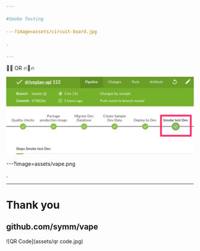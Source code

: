 ```yaml
---

#Smoke Testing

---?image=assets/circuit-board.jpg

.

---
```


🚛💨 OR 🔥🚛🔥

![Pipeline](assets/pipeline.png)

---?image=assets/vape.png

.

---

# Thank you

## github.com/symm/vape

![QR Code](assets/qr code.jpg)
